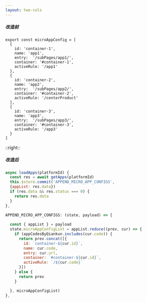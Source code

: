 ```yaml
---
layout: two-cols
---
```


##### <span class="color-red">改造前</span>

```js{7,14,21}
export const microAppConfig = [
  {
    id: 'container-1',
    name: 'app1',
    entry:  '/subPages/app1/',
    container: '#container-1',
    activeRule: '/app1'
  },
  {
    id: 'container-2',
    name: 'app2',
    entry:  '/subPages/app2/',
    container: '#container-2',
    activeRule: '/centerProduct'
  },
  {
    id: 'container-3',
    name: 'app3',
    entry:  '/subPages/app3/',
    container: '#container-3',
    activeRule: '/app3'
  }
]
```

::right::

##### <span class="color-red">改造后</span>

```js {3,4|16,19|20}
async loadApps(platformId) {
  const res = await getApps(platformId)
  this.$store.commit('APPEND_MICRO_APP_CONFIGS',
  {appList: res.data})
  if (res.data && res.status === 0) {
    return res.data
  }
},

APPEND_MICRO_APP_CONFIGS: (state, payload) => {
  
  const { appList } = payload
  state.microAppConfigList = appList.reduce((prev, cur) => {
    if (appCodesByQiankun.includes(cur.code)) {
      return prev.concat([{
        id: `container-${cur.id}`,
        name: cur.code,
        entry: cur.url,
        container: `#container-${cur.id}`,
        activeRule: `/${cur.code}`
      }])
    } else {
      return prev
    }

  }, microAppConfigList)
},
```


<style>
.slidev-layout{
  padding-top: 15px;
}
:deep(.col-right){
  margin-left: 20px;
}
</style>

<!--
getRouters接口返回Route的id，来生成不同的挂载点
Route的appCode作为activeRule，菜单配置path要以activeRule开头
-->